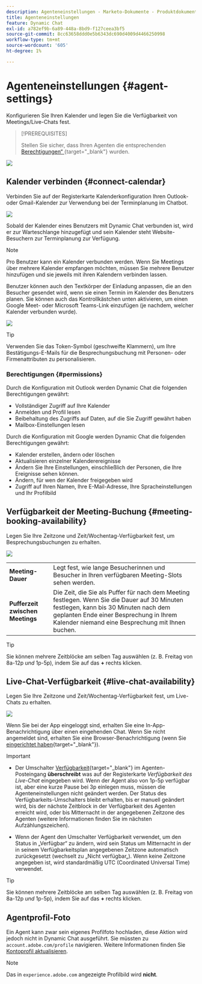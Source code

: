 ```yaml
---
description: Agenteneinstellungen - Marketo-Dokumente - Produktdokumentation
title: Agenteneinstellungen
feature: Dynamic Chat
exl-id: a782ef9b-6a89-448a-8bd9-f127ceea3bf5
source-git-commit: 8cc63658ddd0e5b6343dc690d4009d4466250998
workflow-type: tm+mt
source-wordcount: '605'
ht-degree: 1%

---
```


# Agenteneinstellungen {#agent-settings}

Konfigurieren Sie Ihren Kalender und legen Sie die Verfügbarkeit von Meetings/Live-Chats fest.

>[!PREREQUISITES]
>
>Stellen Sie sicher, dass Ihren Agenten die entsprechenden [Berechtigungen“ ](/help/marketo/product-docs/demand-generation/dynamic-chat/setup-and-configuration/permissions.md){target="_blank"} wurden.

![](assets/agent-settings-1.png)

## Kalender verbinden {#connect-calendar}

Verbinden Sie auf der Registerkarte Kalenderkonfiguration Ihren Outlook- oder Gmail-Kalender zur Verwendung bei der Terminplanung im Chatbot.

![](assets/agent-settings-2.png)

Sobald der Kalender eines Benutzers mit Dynamic Chat verbunden ist, wird er zur Warteschlange hinzugefügt und sein Kalender steht Website-Besuchern zur Terminplanung zur Verfügung.

>[!NOTE]
>
>Pro Benutzer kann ein Kalender verbunden werden. Wenn Sie Meetings über mehrere Kalender empfangen möchten, müssen Sie mehrere Benutzer hinzufügen und sie jeweils mit ihren Kalendern verbinden lassen.

Benutzer können auch den Textkörper der Einladung anpassen, die an den Besucher gesendet wird, wenn sie einen Termin im Kalender des Benutzers planen. Sie können auch das Kontrollkästchen unten aktivieren, um einen Google Meet- oder Microsoft Teams-Link einzufügen (je nachdem, welcher Kalender verbunden wurde).

![](assets/agent-settings-3.png)

>[!TIP]
>
>Verwenden Sie das Token-Symbol (geschweifte Klammern), um Ihre Bestätigungs-E-Mails für die Besprechungsbuchung mit Personen- oder Firmenattributen zu personalisieren.

### Berechtigungen {#permissions}

Durch die Konfiguration mit Outlook werden Dynamic Chat die folgenden Berechtigungen gewährt:

* Vollständiger Zugriff auf Ihre Kalender
* Anmelden und Profil lesen
* Beibehaltung des Zugriffs auf Daten, auf die Sie Zugriff gewährt haben
* Mailbox-Einstellungen lesen

Durch die Konfiguration mit Google werden Dynamic Chat die folgenden Berechtigungen gewährt:

* Kalender erstellen, ändern oder löschen
* Aktualisieren einzelner Kalenderereignisse
* Ändern Sie Ihre Einstellungen, einschließlich der Personen, die Ihre Ereignisse sehen können.
* Ändern, für wen der Kalender freigegeben wird
* Zugriff auf Ihren Namen, Ihre E-Mail-Adresse, Ihre Spracheinstellungen und Ihr Profilbild

## Verfügbarkeit der Meeting-Buchung {#meeting-booking-availability}

Legen Sie Ihre Zeitzone und Zeit/Wochentag-Verfügbarkeit fest, um Besprechungsbuchungen zu erhalten.

![](assets/agent-settings-4.png)

<table> 
 <tbody> 
  <tr> 
   <td><b>Meeting-Dauer</b></td>
   <td>Legt fest, wie lange Besucherinnen und Besucher in Ihren verfügbaren Meeting-Slots sehen werden.</td>
  </tr> 
  <tr> 
   <td><b>Pufferzeit zwischen Meetings</b></td>
   <td>Die Zeit, die Sie als Puffer für nach dem Meeting festlegen. Wenn Sie die Dauer auf 30 Minuten festlegen, kann bis 30 Minuten nach dem geplanten Ende einer Besprechung in Ihrem Kalender niemand eine Besprechung mit Ihnen buchen.</td>
  </tr>
 </tbody> 
</table>

>[!TIP]
>
>Sie können mehrere Zeitblöcke am selben Tag auswählen (z. B. Freitag von 8a-12p _und_ 1p-5p), indem Sie auf das **+** rechts klicken.

## Live-Chat-Verfügbarkeit {#live-chat-availability}

Legen Sie Ihre Zeitzone und Zeit/Wochentag-Verfügbarkeit fest, um Live-Chats zu erhalten.

![](assets/agent-settings-5.png)

Wenn Sie bei der App eingeloggt sind, erhalten Sie eine In-App-Benachrichtigung über einen eingehenden Chat. Wenn Sie nicht angemeldet sind, erhalten Sie eine Browser-Benachrichtigung (wenn Sie [eingerichtet haben](/help/marketo/product-docs/demand-generation/dynamic-chat/live-chat/agent-inbox.md#live-chat-notifications){target="_blank"}).

>[!IMPORTANT]
>
>* Der Umschalter [Verfügbarkeit](/help/marketo/product-docs/demand-generation/dynamic-chat/live-chat/agent-inbox.md#availability-toggle){target="_blank"} im Agenten-Posteingang **überschreibt** was auf der Registerkarte _Verfügbarkeit des Live-Chat_ eingegeben wird. Wenn der Agent also von 1p-5p verfügbar ist, aber eine kurze Pause bei 3p einlegen muss, müssen die Agenteneinstellungen nicht geändert werden. Der Status des Verfügbarkeits-Umschalters bleibt erhalten, bis er manuell geändert wird, bis der nächste Zeitblock in der Verfügbarkeit des Agenten erreicht wird, oder bis Mitternacht in der angegebenen Zeitzone des Agenten (weitere Informationen finden Sie im nächsten Aufzählungszeichen).
>
>* Wenn der Agent den Umschalter Verfügbarkeit verwendet, um den Status in „Verfügbar“ zu ändern, wird sein Status um Mitternacht in der in seinem Verfügbarkeitsplan angegebenen Zeitzone automatisch zurückgesetzt (wechselt zu „Nicht verfügbar„). Wenn keine Zeitzone angegeben ist, wird standardmäßig UTC (Coordinated Universal Time) verwendet.

>[!TIP]
>
>Sie können mehrere Zeitblöcke am selben Tag auswählen (z. B. Freitag von 8a-12p _und_ 1p-5p), indem Sie auf das **+** rechts klicken.

## Agentprofil-Foto

Ein Agent kann zwar sein eigenes Profilfoto hochladen, diese Aktion wird jedoch nicht in Dynamic Chat ausgeführt. Sie müssten zu `account.adobe.com/profile` navigieren. Weitere Informationen finden Sie [Kontoprofil aktualisieren](https://helpx.adobe.com/de/manage-account/using/edit-adobe-account-personal-profile.html).

>[!NOTE]
>
>Das in `experience.adobe.com` angezeigte Profilbild wird **nicht**.
